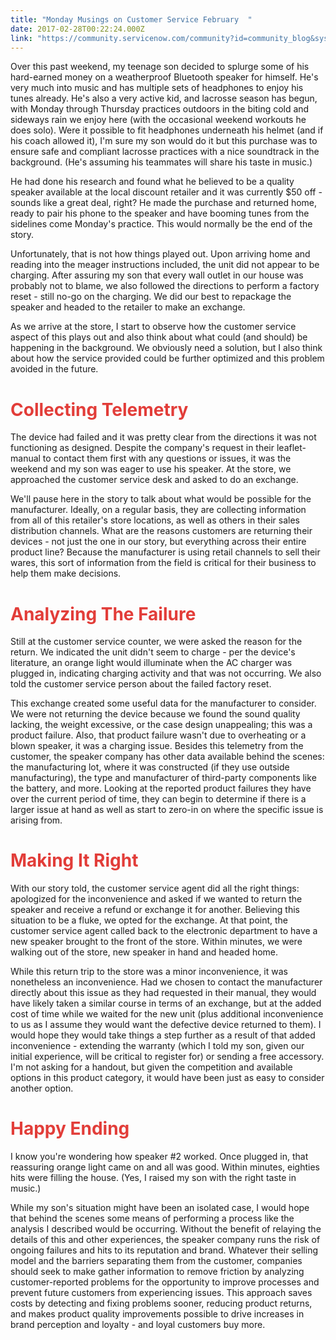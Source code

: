 ```yaml
---
title: "Monday Musings on Customer Service February  "
date: 2017-02-28T00:22:24.000Z
link: "https://community.servicenow.com/community?id=community_blog&sys_id=f02d26e5dbd0dbc01dcaf3231f961931"
---
```

<p>Over this past weekend, my teenage son decided to splurge some of his hard-earned money on a weatherproof Bluetooth speaker for himself. He's very much into music and has multiple sets of headphones to enjoy his tunes already. He's also a very active kid, and lacrosse season has begun, with Monday through Thursday practices outdoors in the biting cold and sideways rain we enjoy here (with the occasional weekend workouts he does solo). Were it possible to fit headphones underneath his helmet (and if his coach allowed it), I'm sure my son would do it but this purchase was to ensure safe and compliant lacrosse practices with a nice soundtrack in the background. (He's assuming his teammates will share his taste in music.)</p><p></p><p>He had done his research and found what he believed to be a quality speaker available at the local discount retailer and it was currently $50 off - sounds like a great deal, right? He made the purchase and returned home, ready to pair his phone to the speaker and have booming tunes from the sidelines come Monday's practice. This would normally be the end of the story.</p><p></p><p>Unfortunately, that is not how things played out. Upon arriving home and reading into the meager instructions included, the unit did not appear to be charging. After assuring my son that every wall outlet in our house was probably not to blame, we also followed the directions to perform a factory reset - still no-go on the charging. We did our best to repackage the speaker and headed to the retailer to make an exchange. </p><p></p><p>As we arrive at the store, I start to observe how the customer service aspect of this plays out and also think about what could (and should) be happening in the background. We obviously need a solution, but I also think about how the service provided could be further optimized and this problem avoided in the future.</p><p></p><h1><span style="color: #e23d39;">Collecting Telemetry</span></h1><p>The device had failed and it was pretty clear from the directions it was not functioning as designed. Despite the company's request in their leaflet-manual to contact them first with any questions or issues, it was the weekend and my son was eager to use his speaker. At the store, we approached the customer service desk and asked to do an exchange.</p><p></p><p>We'll pause here in the story to talk about what would be possible for the manufacturer. Ideally, on a regular basis, they are collecting information from all of this retailer's store locations, as well as others in their sales distribution channels. What are the reasons customers are returning their devices - not just the one in our story, but everything across their entire product line? Because the manufacturer is using retail channels to sell their wares, this sort of information from the field is critical for their business to help them make decisions.</p><p></p><h1><span style="color: #e23d39;">Analyzing The Failure</span></h1><p>Still at the customer service counter, we were asked the reason for the return. We indicated the unit didn't seem to charge - per the device's literature, an orange light would illuminate when the AC charger was plugged in, indicating charging activity and that was not occurring. We also told the customer service person about the failed factory reset. </p><p></p><p>This exchange created some useful data for the manufacturer to consider. We were not returning the device because we found the sound quality lacking, the weight excessive, or the case design unappealing; this was a product failure. Also, that product failure wasn't due to overheating or a blown speaker, it was a charging issue. Besides this telemetry from the customer, the speaker company has other data available behind the scenes: the manufacturing lot, where it was constructed (if they use outside manufacturing), the type and manufacturer of third-party components like the battery, and more. Looking at the reported product failures they have over the current period of time, they can begin to determine if there is a larger issue at hand as well as start to zero-in on where the specific issue is arising from.</p><p></p><h1><span style="color: #e23d39;">Making It Right</span></h1><p>With our story told, the customer service agent did all the right things: apologized for the inconvenience and asked if we wanted to return the speaker and receive a refund or exchange it for another. Believing this situation to be a fluke, we opted for the exchange. At that point, the customer service agent called back to the electronic department to have a new speaker brought to the front of the store. Within minutes, we were walking out of the store, new speaker in hand and headed home.</p><p></p><p>While this return trip to the store was a minor inconvenience, it was nonetheless an inconvenience. Had we chosen to contact the manufacturer directly about this issue as they had requested in their manual, they would have likely taken a similar course in terms of an exchange, but at the added cost of time while we waited for the new unit (plus additional inconvenience to us as I assume they would want the defective device returned to them). I would hope they would take things a step further as a result of that added inconvenience - extending the warranty (which I told my son, given our initial experience, will be critical to register for) or sending a free accessory. I'm not asking for a handout, but given the competition and available options in this product category, it would have been just as easy to consider another option.</p><p></p><h1><span style="color: #e23d39;">Happy Ending</span></h1><p>I know you're wondering how speaker #2 worked. Once plugged in, that reassuring orange light came on and all was good. Within minutes, eighties hits were filling the house. (Yes, I raised my son with the right taste in music.)</p><p></p><p>While my son's situation might have been an isolated case, I would hope that behind the scenes some means of performing a process like the analysis I described would be occurring. Without the benefit of relaying the details of this and other experiences, the speaker company runs the risk of ongoing failures and hits to its reputation and brand. Whatever their selling model and the barriers separating them from the customer, companies should seek to make gather information to remove friction by analyzing customer-reported problems for the opportunity to improve processes and prevent future customers from experiencing issues. This approach saves costs by detecting and fixing problems sooner, reducing product returns, and makes product quality improvements possible to drive increases in brand perception and loyalty - and loyal customers buy more.</p>